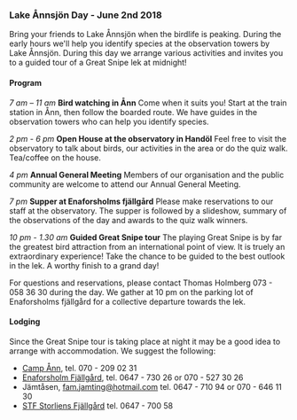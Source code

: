 ### Lake Ånnsjön Day - June 2nd 2018

Bring your friends to Lake Ånnsjön when the birdlife is peaking. During the early hours we'll help you identify species at the observation towers by Lake Ånnsjön. During this day we arrange various activities and invites you to a guided tour of a Great Snipe lek at midnight!


#### Program

*7 am – 11 am*
**Bird watching in Ånn**
Come when it suits you! Start at the train station in Ånn, then follow the boarded route. We have guides in the observation towers who can help you identify species.

*2 pm - 6 pm*
**Open House at the observatory in Handöl**
Feel free to visit the observatory to talk about birds, our activities in the area or do the quiz walk. Tea/coffee on the house.

*4 pm*
**Annual General Meeting**
Members of our organisation and the public community are welcome to attend our Annual General Meeting.

*7 pm*
**Supper at Enaforsholms fjällgård**
Please make reservations to our staff at the observatory. The supper is followed by a slideshow, summary of the observations of the day and awards to the quiz walk winners.

*10 pm - 1.30 am*
**Guided Great Snipe tour**
The playing Great Snipe is by far the greatest bird attraction from an international point of view. It is truely an extraordinary experience! Take the chance to be guided to the best outlook in the lek. A worthy finish to a grand day!

For questions and reservations, please contact Thomas Holmberg 073 - 058 36 30 during the day. We gather at 10 pm on the parking lot of Enaforsholms fjällgård for a collective departure towards the lek.


#### Lodging

Since the Great Snipe tour is taking place at night it may be a good idea to arrange with accommodation. We suggest the following:

- [Camp Ånn][6], tel. 070 - 209 02 31
- [Enaforsholm Fjällgård][1], tel. 0647 - 730 26 or 070 - 527 30 26
- Jämtåsen, [fam.jamting@hotmail.com][2] tel. 0647 - 710 94 or 070 - 646 11 30
- [STF Storliens Fjällgård][3] tel. 0647 - 700 58

<!--
#### Organizer
Lake Ånnsjön Bird Observatory in cooperation with [Jämtland&nbsp;County&nbsp;Administrative&nbsp;Board][4] and [Studiefrämjandet][5].
-->

[1]: <http://www.enaforsholm.se/>
[2]: <mailto:fam.jamting@hotmail.com>
[3]: <http://www.storliensfjallgard.se/>
[4]: <http://www.lansstyrelsen.se/jamtland/en/Pages/default.aspx>
[5]: <http://www.studieframjandet.se/>
[6]: <http://campann.se/>